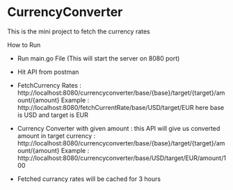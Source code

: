 # CurrencyConverter
This is the mini project to fetch the currency rates  

How to Run 
- Run main.go File (This will start the server on 8080 port)
- Hit API from postman 
- FetchCurrency Rates :  http://localhost:8080/currencyconverter/base/{base}/target/{target}/amount/{amount}
      Example : http://localhost:8080/fetchCurrentRate/base/USD/target/EUR
      here base is USD and target is EUR
- Currency Converter with given amount : this API will give us converted amount in target currency  : http://localhost:8080/currencyconverter/base/{base}/target/{target}/amount/{amount}
       Example : http://localhost:8080/currencyconverter/base/USD/target/EUR/amount/100


- Fetched currancy rates will be cached for 3 hours